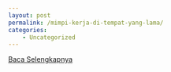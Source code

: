 ```yaml
---
layout: post
permalink: /mimpi-kerja-di-tempat-yang-lama/
categories:
    - Uncategorized
---
```


[Baca Selengkapnya](/05)
